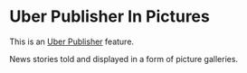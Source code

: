 # Uber Publisher In Pictures

This is an [Uber Publisher](https://www.drupal.org/project/uber_publisher)
 feature.

News stories told and displayed in a form of picture galleries.

